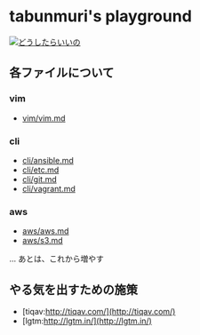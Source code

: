 # tabunmuri's playground
[![どうしたらいいの](http://tiqav.com/1HK.th.jpg)](http://tiqav.com/1HK)

## 各ファイルについて
### vim
- [vim/vim.md](https://github.com/tabunmuri/study/blob/master/vim/vim.md)

### cli

- [cli/ansible.md](https://github.com/tabunmuri/study/blob/master/cli/ansible.md)
- [cli/etc.md](https://github.com/tabunmuri/study/blob/master/cli/etc.md)
- [cli/git.md](https://github.com/tabunmuri/study/blob/master/cli/git.md)
- [cli/vagrant.md](https://github.com/tabunmuri/study/blob/master/cli/vagrant.md)

### aws
- [aws/aws.md](https://github.com/tabunmuri/study/blob/master/aws/aws.md)
- [aws/s3.md](https://github.com/tabunmuri/study/blob/master/aws/aws.md)

... あとは、これから増やす

## やる気を出すための施策
- [tiqav:http://tiqav.com/](http://tiqav.com/)
- [lgtm:http://lgtm.in/](http://lgtm.in/)
